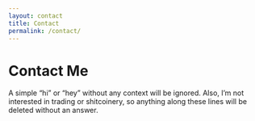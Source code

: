 ```yaml
---
layout: contact
title: Contact
permalink: /contact/
---
```


# Contact Me

A simple “hi” or “hey” without any context will be ignored. Also, I’m not interested in trading or shitcoinery, so anything along these lines will be deleted without an answer.

